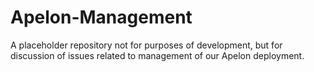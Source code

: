 # Apelon-Management
A placeholder repository not for purposes of development, but for discussion of issues related to management of our Apelon deployment.
